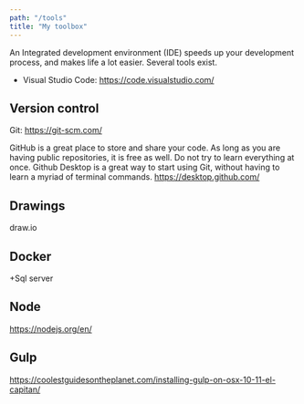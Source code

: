 ```yaml
---
path: "/tools"
title: "My toolbox"
---
```


An Integrated development environment (IDE) speeds up your development process, and makes life a lot easier. Several tools exist. 

* Visual Studio Code: https://code.visualstudio.com/



## Version control
Git: https://git-scm.com/

GitHub is a great place to store and share your code. As long as you are having public repositories, it is free as well. Do not try to learn everything at once. Github Desktop is a great way to start using Git, without having to learn a myriad of terminal commands. https://desktop.github.com/

## Drawings

draw.io

## Docker


+Sql server


## Node
https://nodejs.org/en/

## Gulp
https://coolestguidesontheplanet.com/installing-gulp-on-osx-10-11-el-capitan/

